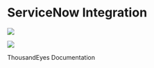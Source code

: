 # ServiceNow Integration

![](https://www.gitbook.com/cdn-cgi/image/width=40,height=40,fit=contain,dpr=1,format=auto/https%3A%2F%2F2360053865-files.gitbook.io%2F\~%2Ffiles%2Fv0%2Fb%2Fgitbook-legacy-files%2Fo%2Fspaces%2F-M4QARF6s57qxMrOHDTZ%2Favatar-1586888079651.png%3Fgeneration%3D1586888079959831%26alt%3Dmedia)

![](https://www.gitbook.com/cdn-cgi/image/width=24,height=24,fit=contain,dpr=1,format=auto/https%3A%2F%2F2360053865-files.gitbook.io%2F\~%2Ffiles%2Fv0%2Fb%2Fgitbook-legacy-files%2Fo%2Fspaces%2F-M4QARF6s57qxMrOHDTZ%2Favatar-1586888079651.png%3Fgeneration%3D1586888079959831%26alt%3Dmedia)

ThousandEyes Documentation
